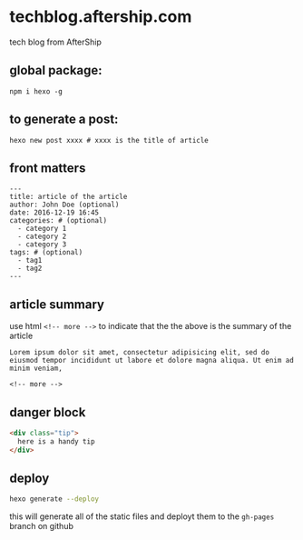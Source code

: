 # techblog.aftership.com

tech blog from AfterShip

## global package:
``` shell
npm i hexo -g
```

## to generate a post:

``` shell
hexo new post xxxx # xxxx is the title of article
```

## front matters

```
---
title: article of the article
author: John Doe (optional)
date: 2016-12-19 16:45
categories: # (optional)
  - category 1
  - category 2
  - category 3
tags: # (optional)
  - tag1
  - tag2
---
```

## article summary

use html `<!-- more -->` to indicate that the the above is the summary of the article

```
Lorem ipsum dolor sit amet, consectetur adipisicing elit, sed do eiusmod tempor incididunt ut labore et dolore magna aliqua. Ut enim ad minim veniam,

<!-- more -->
```

## danger block

``` html
<div class="tip">
  here is a handy tip
</div>
```

## deploy

``` bash
hexo generate --deploy
```
this will generate all of the static files and deployt them to the `gh-pages` branch on github

